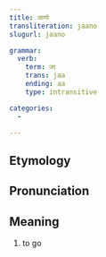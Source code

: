 ```yaml
---
title: जाणो
transliteration: jaano
slugurl: jaano

grammar: 
  verb:
    term: जा
    trans: jaa
    ending: aa
    type: intransitive

categories:
  - 

---
```

## Etymology

## Pronunciation

## Meaning
1. to go
